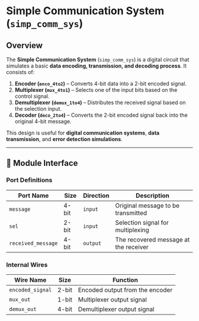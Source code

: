 # Simple Communication System (`simp_comm_sys`)

##  Overview
The **Simple Communication System** (`simp_comm_sys`) is a digital circuit that simulates a basic **data encoding, transmission, and decoding process**. It consists of:
1. **Encoder (`enco_4to2`)** – Converts 4-bit data into a 2-bit encoded signal.
2. **Multiplexer (`mux_4to1`)** – Selects one of the input bits based on the control signal.
3. **Demultiplexer (`demux_1to4`)** – Distributes the received signal based on the selection input.
4. **Decoder (`deco_2to4`)** – Converts the 2-bit encoded signal back into the original 4-bit message.

This design is useful for **digital communication systems**, **data transmission**, and **error detection simulations**.

---

## 🔹 **Module Interface**
### **Port Definitions**
| **Port Name** | **Size** | **Direction** | **Description** |
|--------------|---------|--------------|----------------|
| `message` | 4-bit | `input` | Original message to be transmitted |
| `sel` | 2-bit | `input` | Selection signal for multiplexing |
| `received_message` | 4-bit | `output` | The recovered message at the receiver |

### **Internal Wires**
| **Wire Name** | **Size** | **Function** |
|--------------|---------|-------------|
| `encoded_signal` | 2-bit | Encoded output from the encoder |
| `mux_out` | 1-bit | Multiplexer output signal |
| `demux_out` | 4-bit | Demultiplexer output signal |

